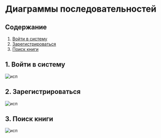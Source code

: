 # Диаграммы последовательностей

## Содержание
1. [Войти в систему](#signin)
2. [Зарегистрироваться](#signup)
3. [Поиск книги](#search)

## 1. Войти в систему <a name="signin"></a>
![исп]()
## 2. Зарегистрироваться <a name="signup"></a>
![исп]()
## 3. Поиск книги <a name="search"></a>
![исп]()
